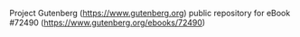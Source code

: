 Project Gutenberg (https://www.gutenberg.org) public repository
for eBook #72490 (https://www.gutenberg.org/ebooks/72490)
